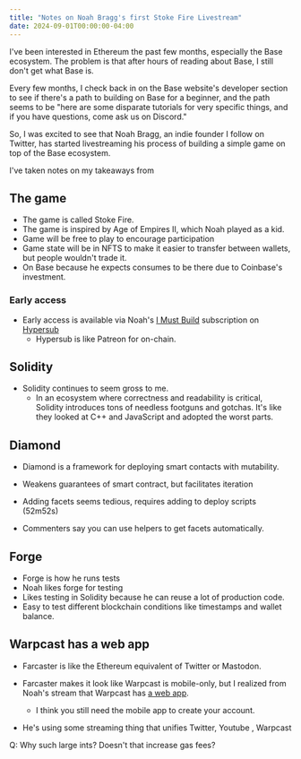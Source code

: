 ```yaml
---
title: "Notes on Noah Bragg's first Stoke Fire Livestream"
date: 2024-09-01T00:00:00-04:00
---
```


I've been interested in Ethereum the past few months, especially the Base ecosystem. The problem is that after hours of reading about Base, I still don't get what Base is.

Every few months, I check back in on the Base website's developer section to see if there's a path to building on Base for a beginner, and the path seems to be "here are some disparate tutorials for very specific things, and if you have questions, come ask us on Discord."

So, I was excited to see that Noah Bragg, an indie founder I follow on Twitter, has started livestreaming his process of building a simple game on top of the Base ecosystem.

I've taken notes on my takeaways from

## The game

- The game is called Stoke Fire.
- The game is inspired by Age of Empires II, which Noah played as a kid.
- Game will be free to play to encourage participation
- Game state will be in NFTS to make it easier to transfer between wallets, but people
  wouldn't trade it.
- On Base because he expects consumes to be there due to Coinbase's investment.

### Early access

- Early access is available via Noah's [I Must Build](https://www.hypersub.xyz/s/i-must-build-qytohm9l69s) subscription on [Hypersub](https://hypersub.xyz)
  - Hypersub is like Patreon for on-chain.

## Solidity

- Solidity continues to seem gross to me.
  - In an ecosystem where correctness and readability is critical, Solidity introduces tons of needless footguns and gotchas. It's like they looked at C++ and JavaScript and adopted the worst parts.

## Diamond

- Diamond is a framework for deploying smart contacts
  with mutability.

- Weakens guarantees of smart contract, but facilitates iteration
- Adding facets seems tedious, requires adding to deploy scripts (52m52s)

- Commenters say you can use helpers to get facets automatically.

## Forge

- Forge is how he runs tests
- Noah likes forge for testing
- Likes testing in Solidity because he can reuse a lot of production code.
- Easy to test different blockchain conditions like timestamps and wallet balance.

## Warpcast has a web app

- Farcaster is like the Ethereum equivalent of Twitter or Mastodon.
- Farcaster makes it look like Warpcast is mobile-only, but I realized from Noah's stream that Warpcast has [a web app](https://warpcast.com/).

  - I think you still need the mobile app to create your account.

- He's using some streaming thing that unifies Twitter, Youtube , Warpcast

Q: Why such large ints? Doesn't that increase gas fees?

